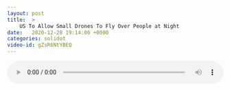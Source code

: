 ```yaml
---
layout: post
title:  >
    US To Allow Small Drones To Fly Over People at Night
date:   2020-12-28 19:14:00 +0000
categories: solidot
video-id: gZsR6NtYBEQ
---
```


<audio src="/assets/691fe7dde0899488d4dd1c004278bba9.mp3" style="width: 100%;" controls></audio>

